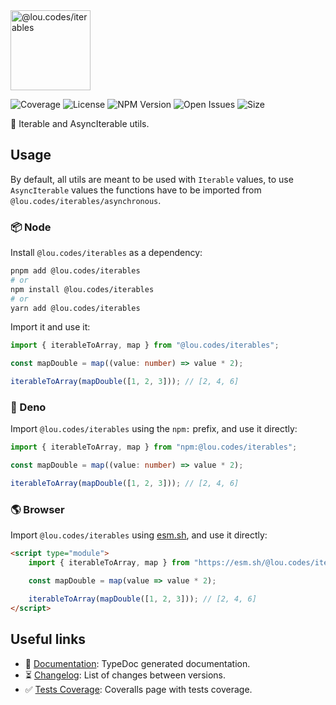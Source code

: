 <img id="logo" alt="@lou.codes/iterables" src="https://lou.codes/logos/lou_codes_iterables.svg" height="128" />

![Coverage][coverage-badge] ![License][license-badge]
![NPM Version][npm-version-badge] ![Open Issues][open-issues-badge]
![Size][size-badge]

🔁 Iterable and AsyncIterable utils.

## Usage

By default, all utils are meant to be used with `Iterable` values, to use
`AsyncIterable` values the functions have to be imported from
`@lou.codes/iterables/asynchronous`.

### 📦 Node

Install `@lou.codes/iterables` as a dependency:

```bash
pnpm add @lou.codes/iterables
# or
npm install @lou.codes/iterables
# or
yarn add @lou.codes/iterables
```

Import it and use it:

```typescript
import { iterableToArray, map } from "@lou.codes/iterables";

const mapDouble = map((value: number) => value * 2);

iterableToArray(mapDouble([1, 2, 3])); // [2, 4, 6]
```

### 🦕 Deno

Import `@lou.codes/iterables` using the `npm:` prefix, and use it directly:

```typescript
import { iterableToArray, map } from "npm:@lou.codes/iterables";

const mapDouble = map((value: number) => value * 2);

iterableToArray(mapDouble([1, 2, 3])); // [2, 4, 6]
```

### 🌎 Browser

Import `@lou.codes/iterables` using [esm.sh][esm.sh], and use it directly:

```html
<script type="module">
	import { iterableToArray, map } from "https://esm.sh/@lou.codes/iterables";

	const mapDouble = map(value => value * 2);

	iterableToArray(mapDouble([1, 2, 3])); // [2, 4, 6]
</script>
```

## Useful links

-   📝 [Documentation][documentation]: TypeDoc generated documentation.
-   ⏳ [Changelog][changelog]: List of changes between versions.
-   ✅ [Tests Coverage][coverage]: Coveralls page with tests coverage.

<!-- Reference -->

[changelog]:
	https://github.com/loucyx/lou.codes/blob/main/packages/@lou.codes/iterables/CHANGELOG.md
[coverage-badge]:
	https://img.shields.io/coveralls/github/loucyx/lou.codes.svg?labelColor=666&color=0a8
[coverage]: https://coveralls.io/github/loucyx/lou.codes
[documentation]: https://lou.codes/libraries/lou_codes_iterables/
[esm.sh]: https://esm.sh
[license-badge]:
	https://img.shields.io/npm/l/@lou.codes/iterables.svg?labelColor=666&color=0a8
[npm-version-badge]:
	https://img.shields.io/npm/v/@lou.codes/iterables.svg?labelColor=666&color=0a8
[open-issues-badge]:
	https://img.shields.io/github/issues/loucyx/lou.codes.svg?labelColor=666&color=0a8
[size-badge]:
	https://img.shields.io/badge/dynamic/json?label=brotli&labelColor=666&color=0a8&suffix=KiB&query=%24.size&url=https%3A%2F%2Fraw.githubusercontent.com%2Floucyx%2Flou.codes%2Fmain%2Fpackages%2F%40lou.codes%2Fiterables%2Fpackage.json
